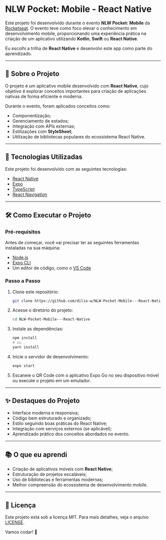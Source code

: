 # NLW Pocket: Mobile - React Native

Este projeto foi desenvolvido durante o evento **NLW Pocket: Mobile** da [Rocketseat](https://www.rocketseat.com.br/). O evento teve como foco elevar o conhecimento em desenvolvimento mobile, proporcionando uma experiência prática na criação de um aplicativo utilizando **Kotlin**, **Swift** ou **React Native**.

Eu escolhi a trilha de **React Native** e desenvolvi este app como parte do aprendizado.

---

## 📱 **Sobre o Projeto**

O projeto é um aplicativo mobile desenvolvido com **React Native**, cujo objetivo é explorar conceitos importantes para criação de aplicações nativas de forma eficiente e moderna.

Durante o evento, foram aplicados conceitos como:
- Componentização;
- Gerenciamento de estados;
- Integração com APIs externas;
- Estilizações com **StyleSheet**;
- Utilização de bibliotecas populares do ecossistema React Native.

---

## 🚀 **Tecnologias Utilizadas**

Este projeto foi desenvolvido com as seguintes tecnologias:

- [React Native](https://reactnative.dev/)
- [Expo](https://expo.dev/)
- [TypeScript](https://www.typescriptlang.org/)
- [React Navigation](https://reactnavigation.org/)

---

## 🛠️ **Como Executar o Projeto**

### **Pré-requisitos**
Antes de começar, você vai precisar ter as seguintes ferramentas instaladas na sua máquina:
- [Node.js](https://nodejs.org/)
- [Expo CLI](https://expo.dev/)
- Um editor de código, como o [VS Code](https://code.visualstudio.com/)

### **Passo a Passo**
1. Clone este repositório:
   ```bash
   git clone https://github.com/dilia-w/NLW-Pocket-Mobile---React-Native.git
   ```

2. Acesse o diretório do projeto:
   ```bash
   cd NLW-Pocket-Mobile---React-Native
   ```

3. Instale as dependências:
   ```bash
   npm install
   # ou
   yarn install
   ```

4. Inicie o servidor de desenvolvimento:
   ```bash
   expo start
   ```

5. Escaneie o QR Code com o aplicativo Expo Go no seu dispositivo móvel ou execute o projeto em um emulador.

---

## ✨ **Destaques do Projeto**

- Interface moderna e responsiva;
- Código bem estruturado e organizado;
- Estilo seguindo boas práticas do React Native;
- Integração com serviços externos (se aplicável);
- Aprendizado prático dos conceitos abordados no evento.

---

## 📚 **O que eu aprendi**

- Criação de aplicativos móveis com **React Native**;
- Estruturação de projetos escaláveis;
- Uso de bibliotecas e ferramentas modernas;
- Melhor compreensão do ecossistema de desenvolvimento mobile.

---

## 📄 **Licença**

Este projeto está sob a licença MIT. Para mais detalhes, veja o arquivo [LICENSE](LICENSE).

Vamos codar! 🚀

